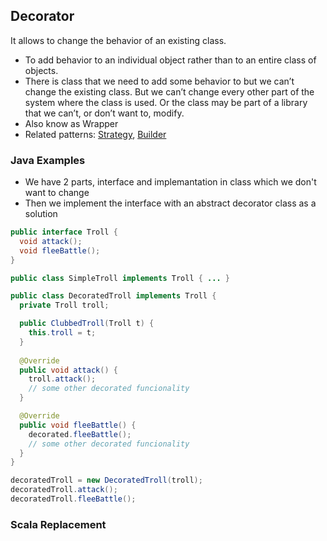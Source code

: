 ## Decorator

It allows to change the behavior of an existing class.
 - To add behavior to an individual object rather than to an entire class of objects.
 - There is class that we need to add some behavior to but we can’t change the existing class. But we can’t change every other part of the system where the class is used. Or the class may be part of a library that we can’t, or don’t want to, modify.
 - Also know as Wrapper
 - Related patterns: [Strategy](https://github.com/OndrejKucera/knowledge_design_patterns/blob/master/Strategy.md), [Builder](https://github.com/OndrejKucera/knowledge_design_patterns/blob/master/Builder.md)
 
### Java Examples
 - We have 2 parts, interface and implemantation in class which we don't want to change
 - Then we implement the interface with an abstract decorator class as a solution
 ```java
 public interface Troll {
   void attack();
   void fleeBattle();
 }

 public class SimpleTroll implements Troll { ... }

 public class DecoratedTroll implements Troll {
   private Troll troll;

   public ClubbedTroll(Troll t) {
     this.troll = t;
   }
  
   @Override
   public void attack() {
     troll.attack();
     // some other decorated funcionality
   }

   @Override
   public void fleeBattle() {
     decorated.fleeBattle();
     // some other decorated funcionality
   }
 }
 
 decoratedTroll = new DecoratedTroll(troll);
 decoratedTroll.attack();
 decoratedTroll.fleeBattle();
 ```

### Scala Replacement
 ```scala
 ```

